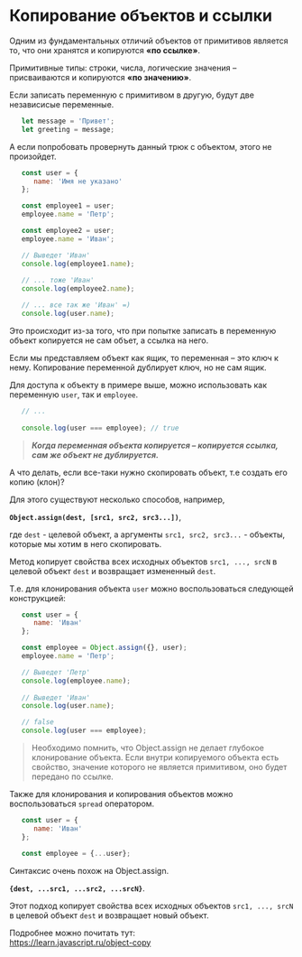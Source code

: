 # Копирование объектов и ссылки

Одним из фундаментальных отличий объектов от примитивов является то, что они хранятся и копируются **«по ссылке»**.

Примитивные типы: строки, числа, логические значения – присваиваются и копируются **«по значению»**.

Если записать переменную с примитивом в другую, будут две независисые переменные.

```JavaScript
   let message = 'Привет';
   let greeting = message;
```

А если попробовать провернуть данный трюк с объектом, этого не произойдет.

```JavaScript
   const user = {
      name: 'Имя не указано'
   };

   const employee1 = user;
   employee.name = 'Петр';

   const employee2 = user;
   employee.name = 'Иван';

   // Выведет 'Иван'
   console.log(employee1.name);
   
   // ... тоже 'Иван' 
   console.log(employee2.name);

   // ... все так же 'Иван' =)
   console.log(user.name);
```

Это происходит из-за того, что при попытке записать в переменную объект копируется не сам объет, а ссылка на него.

Если мы представляем объект как ящик, то переменная – это ключ к нему. Копирование переменной дублирует ключ, но не сам ящик.

Для доступа к объекту в примере выше, можно использовать как переменную `user`, так и `employee`.

```JavaScript
   // ...
   
   console.log(user === employee); // true
```

> ***Когда переменная объекта копируется – копируется ссылка, сам же объект не дублируется.***

А что делать, если все-таки нужно скопировать объект, т.е создать его копию (клон)?

Для этого существуют несколько способов, например,

**`Object.assign(dest, [src1, src2, src3...])`**,

где `dest` - целевой объект, а аргументы `src1, src2, src3...` - объекты, которые мы хотим в него скопировать.

Метод копирует свойства всех исходных объектов `src1, ..., srcN` в целевой объект `dest` и возвращает измененный `dest`.

Т.е. для клонирования объекта `user` можно воспользоваться следующей конструкцией:

```JavaScript
   const user = {
      name: 'Иван'
   };

   const employee = Object.assign({}, user);
   employee.name = 'Петр';

   // Выведет 'Петр'
   console.log(employee.name);
   
   // Выведет 'Иван'
   console.log(user.name);

   // false
   console.log(user === employee);
```

>Необходимо помнить, что Object.assign не делает глубокое клонирование объекта. Если внутри копируемого объекта есть свойство, значение которого не является примитивом, оно будет передано по ссылке. 

Также для клонирования и копирования объектов можно воспользоваться `spread` оператором.

```JavaScript
   const user = {
      name: 'Иван'
   };

   const employee = {...user};
```

Синтаксис очень похож на Object.assign.

**`{dest, ...src1, ...src2, ...srcN}`**.

Этот подход копирует свойства всех исходных объектов `src1, ..., srcN` в целевой объект `dest` и возвращает новый объект.

Подробнее можно почитать тут:  
<https://learn.javascript.ru/object-copy>